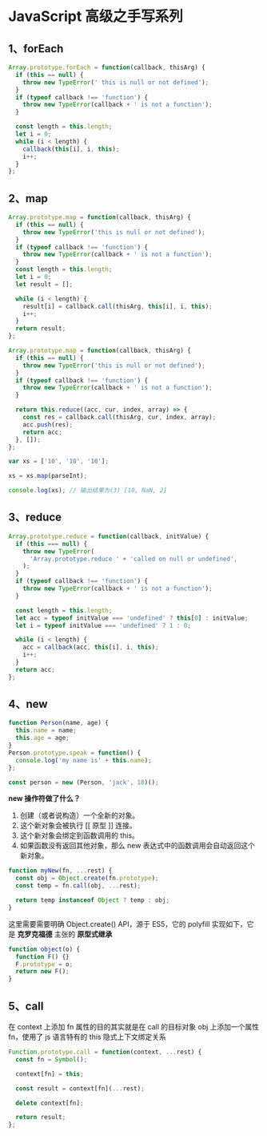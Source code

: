 # JavaScript 高级之手写系列

## 1、forEach

```js
Array.prototype.forEach = function(callback, thisArg) {
  if (this == null) {
    throw new TypeError(' this is null or not defined');
  }
  if (typeof callback !== 'function') {
    throw new TypeError(callback + ' is not a function');
  }

  const length = this.length;
  let i = 0;
  while (i < length) {
    callback(this[i], i, this);
    i++;
  }
};
```

## 2、map

```js
Array.prototype.map = function(callback, thisArg) {
  if (this == null) {
    throw new TypeError('this is null or not defined');
  }
  if (typeof callback !== 'function') {
    throw new TypeError(callback + ' is not a function');
  }
  const length = this.length;
  let i = 0;
  let result = [];

  while (i < length) {
    result[i] = callback.call(thisArg, this[i], i, this);
    i++;
  }
  return result;
};
```

```js
Array.prototype.map = function(callback, thisArg) {
  if (this == null) {
    throw new TypeError('this is null or not defined');
  }
  if (typeof callback !== 'function') {
    throw new TypeError(callback + ' is not a function');
  }

  return this.reduce((acc, cur, index, array) => {
    const res = callback.call(thisArg, cur, index, array);
    acc.push(res);
    return acc;
  }, []);
};
```

```js
var xs = ['10', '10', '10'];

xs = xs.map(parseInt);

console.log(xs); // 输出结果为(3) [10, NaN, 2]
```

## 3、reduce

```js
Array.prototype.reduce = function(callback, initValue) {
  if (this === null) {
    throw new TypeError(
      'Array.prototype.reduce ' + 'called on null or undefined',
    );
  }
  if (typeof callback !== 'function') {
    throw new TypeError(callback + ' is not a function');
  }

  const length = this.length;
  let acc = typeof initValue === 'undefined' ? this[0] : initValue;
  let i = typeof initValue === 'undefined' ? 1 : 0;

  while (i < length) {
    acc = callback(acc, this[i], i, this);
    i++;
  }
  return acc;
};
```

## 4、new

```js
function Person(name, age) {
  this.name = name;
  this.age = age;
}
Person.prototype.speak = function() {
  console.log('my name is' + this.name);
};

const person = new (Person, 'jack', 18)();
```

**new 操作符做了什么？**

1. 创建（或者说构造）一个全新的对象。
2. 这个新对象会被执行 [[ 原型 ]] 连接。
3. 这个新对象会绑定到函数调用的 this。
4. 如果函数没有返回其他对象，那么 new 表达式中的函数调用会自动返回这个新对象。

```js
function myNew(fn, ...rest) {
  const obj = Object.create(fn.prototype);
  const temp = fn.call(obj, ...rest);

  return temp instanceof Object ? temp : obj;
}
```

这里需要需要明确 Object.create() API，源于 ES5，它的 polyfill 实现如下，它是 **克罗克福德** 主张的 **原型式继承**

```js
function object(o) {
  function F() {}
  F.prototype = o;
  return new F();
}
```

## 5、call

在 context 上添加 fn 属性的目的其实就是在 call 的目标对象 obj 上添加一个属性 fn，使用了 js 语言特有的 this 隐式上下文绑定关系

```js
Function.prototype.call = function(context, ...rest) {
  const fn = Symbol();

  context[fn] = this;

  const result = context[fn](...rest);

  delete context[fn];

  return result;
};
```
